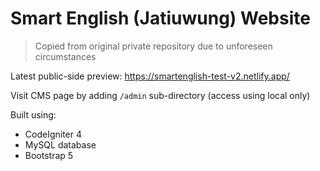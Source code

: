 # Smart English (Jatiuwung) Website

> Copied from original private repository due to unforeseen circumstances

Latest public-side preview: https://smartenglish-test-v2.netlify.app/

Visit CMS page by adding `/admin` sub-directory (access using local only)

Built using:
- CodeIgniter 4
- MySQL database
- Bootstrap 5
